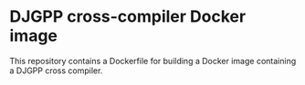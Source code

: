 # DJGPP cross-compiler Docker image

This repository contains a Dockerfile for building a Docker image containing a
DJGPP cross compiler.
